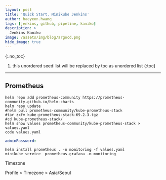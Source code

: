 ```yaml
---
layout: post
title: 'Quick Start, Minikube Jenkins' 
author: haeyeon.hwang
tags: [jenkins, github, pipeline, kaniko]
description: >
  Jenkins Kaniko 
image: /assets/img/blog/argocd.png
hide_image: true
---
```



{:.no_toc}
1. this unordered seed list will be replaced by toc as unordered list
{:toc}

---

## Prometheus

~~~console
helm repo add prometheus-community https://prometheus-community.github.io/helm-charts
helm repo update
#helm pull prometheus-community/kube-prometheus-stack
#tar zxfv kube-prometheus-stack-69.2.3.tgz
#cd kube-prometheus-stack/
helm show values prometheus-community/kube-prometheus-stack > values.yaml
code values.yaml
~~~

~~~yaml
adminPassword:
~~~

~~~console
helm install prometheus . -n monitoring -f values.yaml
minikube service  prometheus-grafana -n monitoring
~~~

Timezone

Profile > Timezone > Asia/Seoul